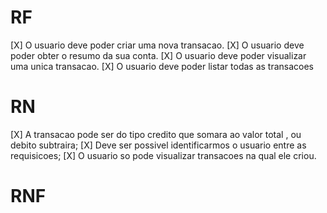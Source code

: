 # RF 
 [X] O usuario deve poder criar uma nova transacao.
 [X] O usuario deve poder obter o resumo da sua conta.
 [X] O usuario deve poder visualizar uma unica transacao.
 [X] O usuario deve poder listar todas as transacoes

# RN 
 [X] A transacao pode ser do tipo credito que somara ao valor total , ou debito subtraira;
 [X] Deve ser possivel identificarmos o usuario entre as requisicoes;
 [X] O usuario so pode visualizar transacoes na qual ele criou.

 # RNF
